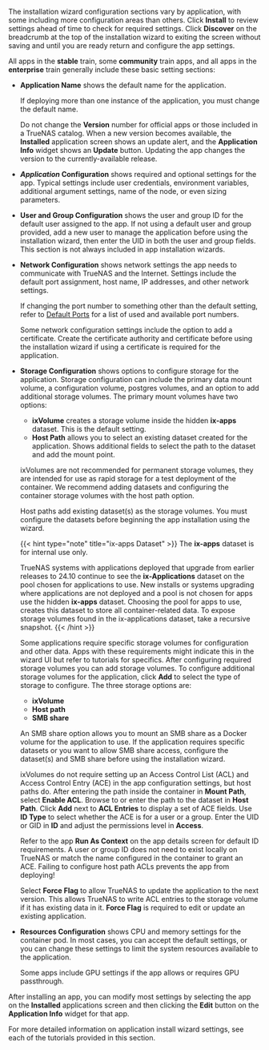 &NewLine;

The installation wizard configuration sections vary by application, with some including more configuration areas than others.
Click **Install** to review settings ahead of time to check for required settings.
Click **Discover** on the breadcrumb at the top of the installation wizard to exiting the screen without saving and until you are ready return and configure the app settings.

All apps in the **stable** train, some **community** train apps, and all apps in the **enterprise** train generally include these basic setting sections:

* **Application Name** shows the default name for the application.

  If deploying more than one instance of the application, you must change the default name.

  Do not change the **Version** number for official apps or those included in a TrueNAS catalog.
  When a new version becomes available, the **Installed** application screen shows an update alert, and the **Application Info** widget shows an **Update** button.
  Updating the app changes the version to the currently-available release.

* ***Application* Configuration** shows required and optional settings for the app.
    Typical settings include user credentials, environment variables, additional argument settings, name of the node, or even sizing parameters.

* **User and Group Configuration** shows the user and group ID for the default user assigned to the app.
  If not using a default user and group provided, add a new user to manage the application before using the installation wizard, then enter the UID in both the user and group fields.
  This section is not always included in app installation wizards.

* **Network Configuration** shows network settings the app needs to communicate with TrueNAS and the Internet.
  Settings include the default port assignment, host name, IP addresses, and other network settings.

  If changing the port number to something other than the default setting, refer to [Default Ports](https://www.truenas.com/docs/references/defaultports/) for a list of used and available port numbers.

  Some network configuration settings include the option to add a certificate. Create the certificate authority and certificate before using the installation wizard if using a certificate is required for the application.

* **Storage Configuration** shows options to configure storage for the application.
  Storage configuration can include the primary data mount volume, a configuration volume, postgres volumes, and an option to add additional storage volumes.
  The primary mount volumes have two options:
  * **ixVolume** creates a storage volume inside the hidden **ix-apps** dataset. This is the default setting.
  * **Host Path** allows you to select an existing dataset created for the application. Shows additional fields to select the path to the dataset and add the mount point.

  ixVolumes are not recommended for permanent storage volumes, they are intended for use as rapid storage for a test deployment of the container.
  We recommend adding datasets and configuring the container storage volumes with the host path option.

  Host paths add existing dataset(s) as the storage volumes.
  You must configure the datasets before beginning the app installation using the wizard.

  {{< hint type="note" title="ix-apps Dataset" >}}
  The **ix-apps** dataset is for internal use only.

  TrueNAS systems with applications deployed that upgrade from earlier releases to 24.10 continue to see the **ix-Applications** dataset on the pool chosen for applications to use.
  New installs or systems upgrading where applications are not deployed and a pool is not chosen for apps use the hidden **ix-apps** dataset.
  Choosing the pool for apps to use, creates this dataset to store all container-related data.
  To expose storage volumes found in the ix-applications dataset, take a recursive snapshot.
  {{< /hint >}}

  Some applications require specific storage volumes for configuration and other data.
  Apps with these requirements might indicate this in the wizard UI but refer to tutorials for specifics. 
  After configuring required storage volumes you can add storage volumes.
  To configure additional storage volumes for the application, click **Add** to select the type of storage to configure.
  The three storage options are:
  * **ixVolume**
  * **Host path**
  * **SMB share**
  
  An SMB share option allows you to mount an SMB share as a Docker volume for the application to use.
  If the application requires specific datasets or you want to allow SMB share access, configure the dataset(s) and SMB share before using the installation wizard.

  ixVolumes do not require setting up an Access Control List (ACL) and Access Control Entry (ACE) in the app configuration settings, but host paths do.
  After entering the path inside the container in **Mount Path**, select **Enable ACL**.
  Browse to or enter the path to the dataset in **Host Path**.
  Click **Add** next to **ACL Entries** to display a set of ACE fields.
  Use **ID Type** to select whether the ACE is for a user or a group.
  Enter the UID or GID in **ID** and adjust the permissions level in **Access**.
  
  Refer to the app **Run As Context** on the app details screen for default ID requirements.
  A user or group ID does not need to exist locally on TrueNAS or match the name configured in the container to grant an ACE.
  Failing to configure host path ACLs prevents the app from deploying!

  Select **Force Flag** to allow TrueNAS to update the application to the next version.
  This allows TrueNAS to write ACL entries to the storage volume if it has existing data in it.
  **Force Flag** is required to edit or update an existing application.
  
* **Resources Configuration** shows CPU and memory settings for the container pod.
   In most cases, you can accept the default settings, or you can change these settings to limit the system resources available to the application.

   Some apps include GPU settings if the app allows or requires GPU passthrough.

After installing an app, you can modify most settings by selecting the app on the **Installed** applications screen and then clicking the **Edit** button on the **Application Info** widget for that app.

For more detailed information on application install wizard settings, see each of the tutorials provided in this section.